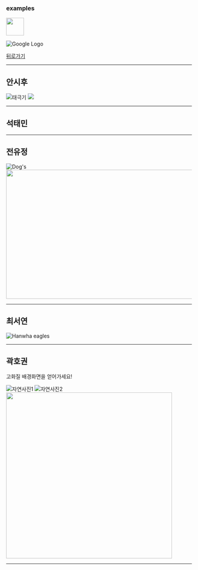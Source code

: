 ### examples

<img src="https://github.com/favicon.ico" width="48">

![Google Logo](https://www.google.com/images/branding/googlelogo/1x/googlelogo_color_272x92dp.png)


[뒤로가기](./README.md)

* * *
## 안시후
![태극기](https://search.pstatic.net/common?type=o&size=108x81&quality=75&direct=true&src=http%3A%2F%2Fdbscthumb.phinf.naver.net%2F1230_000_1%2F20120625174551009_GNUFXN9OD.png%2F122_p.png%3Ftype%3Dm1500)
<img src="https://search.pstatic.net/common?type=o&size=108x81&quality=75&direct=true&src=http%3A%2F%2Fdbscthumb.phinf.naver.net%2F1230_000_1%2F20120625174555319_QHL5C988Q.png%2F164_p.png%3Ftype%3Dm1500">



_ _ _
## 석태민
  
_ _ _
## 전유정
![Dog's](https://img.insight.co.kr/static/2019/05/29/700/0k2sv68nso46ww4o5js6.jpg "Cute Dog's")
<img src ="https://lh3.googleusercontent.com/proxy/EzkJYdYp4LWG5CPtsHUevvxqm0w2gx1rJEyQ92xRoCjo1_YJNLdU_MBNbZ0k6z83CvxgK2acYTW_5o1kJGzx2O55LjX50ZwoKXlIQi8eOjDaV2MOmJktpmpRGnSNaid7z_8odPf6XArplhncyun93h7XhdPbOWXxLy7PUtmL" width="600" height="350" >
_ _ _
## 최서연
![Hanwha eagles](https://search.pstatic.net/common?type=o&size=150x112&quality=95&direct=true&src=http%3A%2F%2Fsstatic.naver.net%2Fkeypage%2Fimage%2Fdss%2F146%2F48%2F40%2F93%2F146_2484093_team_image_url_1484021222014.jpg)  
_ _ _
## 곽호권
고화질 배경화면을 얻어가세요!

![자연사진1](http://hd.wallpaperswide.com/thumbs/spirit_island_maligne_lake_jasper_national_park_alberta_canada-t2.jpg)
![자연사진2](http://hd.wallpaperswide.com/thumbs/beautiful_moraine_lake_sunrise-t2.jpg)
<img src="http://hd.wallpaperswide.com/thumbs/mountain_lake-t2.jpg" width ="450">  
_ _ _
